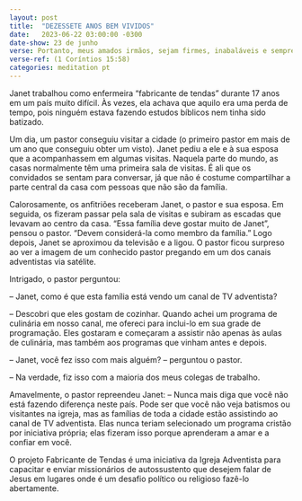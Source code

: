```yaml
---
layout: post
title:  "DEZESSETE ANOS BEM VIVIDOS"
date:   2023-06-22 03:00:00 -0300 
date-show: 23 de junho
verse: Portanto, meus amados irmãos, sejam firmes, inabaláveis e sempre abundantes na obra do Senhor, sabendo que, no Senhor, o trabalho de vocês não é vão.
verse-ref: (1 Coríntios 15:58)
categories: meditation pt
---
```


Janet trabalhou como enfermeira “fabricante de tendas” durante 17 anos em um país muito difícil. Às vezes, ela achava que aquilo era uma perda de tempo, pois ninguém estava fazendo estudos bíblicos nem tinha sido batizado.

Um dia, um pastor conseguiu visitar a cidade (o primeiro pastor em mais de um ano que conseguiu obter um visto). Janet pediu a ele e à sua esposa que a acompanhassem em algumas visitas. Naquela parte do mundo, as casas normalmente têm uma primeira sala de visitas. É ali que os convidados se sentam para conversar, já que não é costume compartilhar a parte central da casa com pessoas que não são da família.

Calorosamente, os anfitriões receberam Janet, o pastor e sua esposa. Em seguida, os fizeram passar pela sala de visitas e subiram as escadas que levavam ao centro da casa. “Essa família deve gostar muito de Janet”, pensou o pastor. “Devem considerá-la como membro da família.” Logo depois, Janet se aproximou da televisão e a ligou. O pastor ficou surpreso ao ver a imagem de um conhecido pastor pregando em um dos canais adventistas via satélite.

Intrigado, o pastor perguntou:

– Janet, como é que esta família está vendo um canal de TV adventista?

– Descobri que eles gostam de cozinhar. Quando achei um programa de culinária em nosso canal, me ofereci para inclui-lo em sua grade de programação. Eles gostaram e começaram a assistir não apenas às aulas de culinária, mas também aos programas que vinham antes e depois.

– Janet, você fez isso com mais alguém? – perguntou o pastor.

– Na verdade, fiz isso com a maioria dos meus colegas de trabalho.

Amavelmente, o pastor repreendeu Janet:
– Nunca mais diga que você não está fazendo diferença neste país. Pode ser que você não veja batismos ou visitantes na igreja, mas as famílias de toda a cidade estão assistindo ao canal de TV adventista. Elas nunca teriam selecionado um programa cristão por iniciativa própria; elas fizeram isso porque aprenderam a amar e a confiar em você.

O projeto Fabricante de Tendas é uma iniciativa da Igreja Adventista para capacitar e enviar missionários de autossustento que desejem falar de Jesus em lugares onde é um desafio político ou religioso fazê-lo abertamente.
